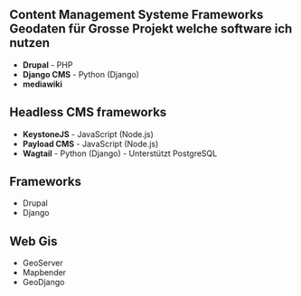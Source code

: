 ## Content Management Systeme Frameworks Geodaten für Grosse Projekt welche software ich nutzen

* **Drupal** - PHP 
* **Django CMS** - Python (Django)
* **mediawiki** 
## Headless CMS frameworks
* **KeystoneJS** - JavaScript (Node.js)
* **Payload CMS** - JavaScript (Node.js)
* **Wagtail** - Python (Django) - Unterstützt PostgreSQL

## Frameworks
* Drupal 
* Django

## Web Gis
* GeoServer
* Mapbender
* GeoDjango

